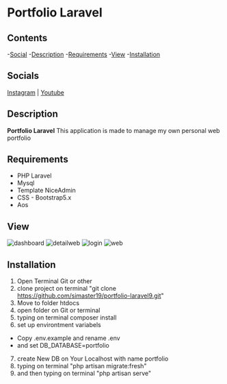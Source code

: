 # Portfolio Laravel

## Contents

-[Social](#socials) -[Description](#description) -[Requirements](#requirements) -[View](#view) -[Installation](#installation)

## Socials

[Instagram](https://instagram.com/simaster19) | [Youtube](https://youtube.com/simaster19)

## Description

**Portfolio Laravel** This application is made to manage my own personal web portfolio

## Requirements

-   PHP Laravel
-   Mysql
-   Template NiceAdmin
-   CSS - Bootstrap5.x
-   Aos

## View

![dashboard](https://user-images.githubusercontent.com/107765852/214470270-6a0e4ae5-17e2-4f44-8d5e-7a223f5fa8e0.png)
![detailweb](https://user-images.githubusercontent.com/107765852/214470277-12d85060-1126-4983-b25d-eeddc3a9a28a.png)
![login](https://user-images.githubusercontent.com/107765852/214470284-47b55a0a-4690-4671-8a38-c6fd093a860f.png)
![web](https://user-images.githubusercontent.com/107765852/214470286-b45d7ec6-5122-4ba3-a64f-590c9922464a.png)

## Installation

1. Open Terminal Git or other
2. clone project on terminal
   "git clone https://github.com/simaster19/portfolio-laravel9.git"
3. Move to folder htdocs
4. open folder on Git or terminal
5. typing on terminal composer install
6. set up environtment variabels

-   Copy .env.example and rename .env
-   and set DB_DATABASE=portfolio

7. create New DB on Your Localhost with name portfolio
8. typing on terminal "php artisan migrate:fresh"
9. and then typing on terminal "php artisan serve"

